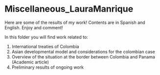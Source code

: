# Miscellaneous_LauraManrique
Here are some of the results of my work! Contents are in Spanish and English. Enjoy and comment!

In this folder you will find work related to:
1. International treaties of Colombia
2. Asian developmental model and considerations for the colombian case
3. Overview of the situation at the border between Colombia and Panama (Academic article)
4. Preliminary results of ongoing work
